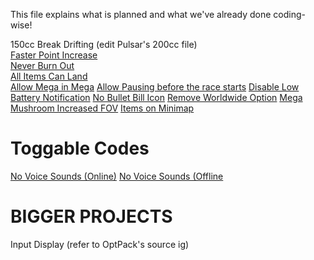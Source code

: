 This file explains what is planned and what we've already done coding-wise!

150cc Break Drifting (edit Pulsar's 200cc file)  
[Faster Point Increase](https://mariokartwii.com/showthread.php?tid=1858)  
[Never Burn Out](https://mariokartwii.com/showthread.php?tid=1367)  
[All Items Can Land](https://mariokartwii.com/showthread.php?tid=1720)  
[Allow Mega in Mega](https://mariokartwii.com/showthread.php?tid=1939)
[Allow Pausing before the race starts](https://mariokartwii.com/showthread.php?tid=1939)
[Disable Low Battery Notification](https://mariokartwii.com/showthread.php?tid=2108)
[No Bullet Bill Icon](https://mariokartwii.com/showthread.php?tid=1645)
[Remove Worldwide Option](https://mariokartwii.com/showthread.php?tid=994)
[Mega Mushroom Increased FOV](https://mariokartwii.com/showthread.php?tid=1748)
[Items on Minimap](https://mariokartwii.com/showthread.php?tid=1896)

# Toggable Codes
[No Voice Sounds (Online)](https://mariokartwii.com/showthread.php?tid=483)
[No Voice Sounds (Offline](https://mariokartwii.com/showthread.php?tid=482)

# BIGGER PROJECTS
Input Display (refer to OptPack's source ig)
